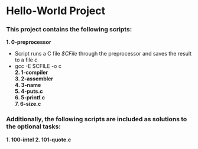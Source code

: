 # Hello-World Project  
### This project contains the following scripts:    
**1. 0-preprocessor**  
* Script runs a C file *$CFile* through the preprocessor and saves the result to a file *c*  
* gcc -E $CFILE -o c  
**2. 1-compiler**  
**3. 2-assembler**  
**4. 3-name**  
**5. 4-puts.c**  
**6. 5-printf.c**  
**7. 6-size.c**  
### Additionally, the following scripts are included as solutions to the optional tasks:  
**1. 100-intel**
**2. 101-quote.c**
